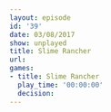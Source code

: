 ```yaml
---
layout: episode
id: '39'
date: 03/08/2017
show: unplayed
title: Slime Rancher
url: 
games:
- title: Slime Rancher
  play_time: '00:00:00'
  decision: 
---
```

